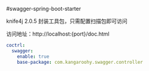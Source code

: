 #swagger-spring-boot-starter

knife4j 2.0.5 封装工具包，只需配置扫描包即可访问

访问地址：http://localhost:{port}/doc.html

```yaml
coctrl:
  swagger:
    enable: true
    base-package: com.kangaroohy.swagger.controller
```